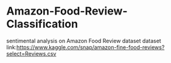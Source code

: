 # Amazon-Food-Review-Classification

sentimental analysis on Amazon Food Review dataset
 dataset link:https://www.kaggle.com/snap/amazon-fine-food-reviews?select=Reviews.csv
